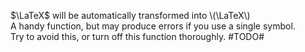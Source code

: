$\LaTeX$ will be automatically transformed into \\(\LaTeX\\)  
 A handy function, but may produce errors if you use a single symbol.  
Try to avoid this, or turn off this function thoroughly. #TODO#